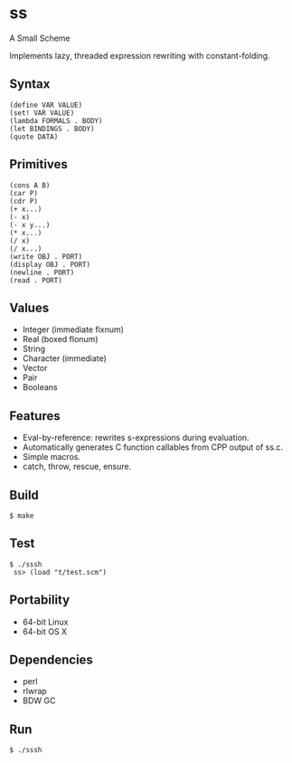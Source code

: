 # ss

A Small Scheme

Implements lazy, threaded expression rewriting with constant-folding.

## Syntax

    (define VAR VALUE)
    (set! VAR VALUE)
    (lambda FORMALS . BODY)
    (let BINDINGS . BODY)
    (quote DATA)

## Primitives

    (cons A B)
    (car P)
    (cdr P)
    (+ x...)
    (- x)
    (- x y...)
    (* x...)
    (/ x)
    (/ x...)
    (write OBJ . PORT)
    (display OBJ . PORT)
    (newline . PORT)
    (read . PORT)

## Values

* Integer (immediate fixnum)
* Real (boxed flonum)
* String
* Character (immediate)
* Vector
* Pair
* Booleans

## Features

* Eval-by-reference: rewrites s-expressions during evaluation.
* Automatically generates C function callables from CPP output of ss.c.
* Simple macros.
* catch, throw, rescue, ensure.

## Build

    $ make
     
## Test

    $ ./sssh
     ss> (load "t/test.scm")

## Portability

* 64-bit Linux
* 64-bit OS X

## Dependencies

* perl
* rlwrap
* BDW GC

## Run

    $ ./sssh

